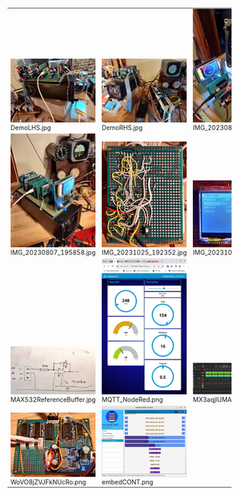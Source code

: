 <table><tr>
<tr>
<td valign="bottom">
<img src="./DemoLHS.jpg" width="200"><br>
DemoLHS.jpg
</td>

<td valign="bottom">
<img src="./DemoRHS.jpg" width="200"><br>
DemoRHS.jpg
</td>

<td valign="bottom">
<img src="./IMG_20230801_204251.jpg" width="200"><br>
IMG_20230801_204251.jpg
</td>

<td valign="bottom">
<img src="./IMG_20230802_115135.jpg" width="200"><br>
IMG_20230802_115135.jpg
</td>

<td valign="bottom">
<img src="./IMG_20230802_123456.jpg" width="200"><br>
IMG_20230802_123456.jpg
</td>

</tr>
<tr>
<td valign="bottom">
<img src="./IMG_20230807_195858.jpg" width="200"><br>
IMG_20230807_195858.jpg
</td>

<td valign="bottom">
<img src="./IMG_20231025_192352.jpg" width="200"><br>
IMG_20231025_192352.jpg
</td>

<td valign="bottom">
<img src="./IMG_20231025_194250.jpg" width="200"><br>
IMG_20231025_194250.jpg
</td>

<td valign="bottom">
<img src="./MAX532BipolarOperation.png" width="200"><br>
MAX532BipolarOperation.png
</td>

<td valign="bottom">
<img src="./MAX532DaisyChain.png" width="200"><br>
MAX532DaisyChain.png
</td>

</tr>
<tr>
<td valign="bottom">
<img src="./MAX532ReferenceBuffer.jpg" width="200"><br>
MAX532ReferenceBuffer.jpg
</td>

<td valign="bottom">
<img src="./MQTT_NodeRed.png" width="200"><br>
MQTT_NodeRed.png
</td>

<td valign="bottom">
<img src="./MX3aqjlUMAeUUY2H.png" width="200"><br>
MX3aqjlUMAeUUY2H.png
</td>

<td valign="bottom">
<img src="./OyH3q0k1a7W0Y7W8.png" width="200"><br>
OyH3q0k1a7W0Y7W8.png
</td>

<td valign="bottom">
<img src="./TcMenuExample.jpg" width="200"><br>
TcMenuExample.jpg
</td>

</tr>
<tr>
<td valign="bottom">
<img src="./WoVO8jZVJFkNUcRo.png" width="200"><br>
WoVO8jZVJFkNUcRo.png
</td>

<td valign="bottom">
<img src="./embedCONT.png" width="200"><br>
embedCONT.png
</td>

</tr></table>